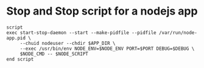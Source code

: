 # Stop and Stop script for a nodejs app
```
script
exec start-stop-daemon --start --make-pidfile --pidfile /var/run/node-app.pid \
     --chuid nodeuser --chdir $APP_DIR \
     --exec /usr/bin/env NODE_ENV=$NODE_ENV PORT=$PORT DEBUG=$DEBUG \
     $NODE_CMD -- $NODE_SCRIPT
end script
```
